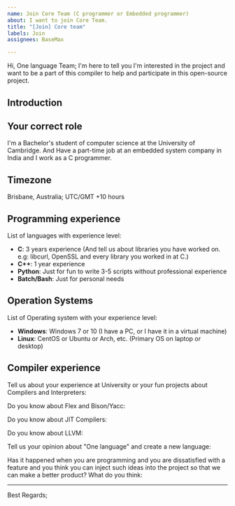```yaml
---
name: Join Core Team (C programmer or Embedded programmer)
about: I want to join Core Team.
title: "[Join] Core team"
labels: Join
assignees: BaseMax

---
```


Hi, One language Team;
I'm here to tell you I'm interested in the project and want to be a part of this compiler to help and participate in this open-source project.

## Introduction
<!-- Please introduce yourself and your professional experience in a maximum of 5 sentences. -->

## Your correct role
I'm a Bachelor's student of computer science at the University of Cambridge.
And Have a part-time job at an embedded system company in India and I work as a C programmer.

## Timezone
<!-- Please write your timezone and location if possible. -->
Brisbane, Australia; UTC/GMT +10 hours

## Programming experience
List of languages with experience level:
<!-- Please remove and change the following languages name and description. -->
<!-- All the following information is just an example and it's not a MUST, you have to fill this with your situation. -->

- **C**: 3 years experience (And tell us about libraries you have worked on. e.g: libcurl, OpenSSL and every library you worked in at C.)
- **C++**: 1 year experience
- **Python**: Just for fun to write 3-5 scripts without professional experience
- **Batch/Bash**: Just for personal needs

## Operation Systems
<!-- Why we ask about OS, Because maybe we need a test on a special OS target and we can easily mention you for that. Thank you for your following. -->

List of Operating system with your experience level:
<!-- Please remove and change the following OS name and description. -->

- **Windows**: Windows 7 or 10 (I have a PC, or I have it in a virtual machine)
- **Linux**: CentOS or Ubuntu or Arch, etc. (Primary OS on laptop or desktop)

## Compiler experience

Tell us about your experience at University or your fun projects about Compilers and Interpreters:
<!-- Please write here -->
<!-- Please share all of your projects and repositories in this field if you have something. -->


Do you know about Flex and Bison/Yacc:
<!-- Please write here -->

Do you know about JIT Compilers:
<!-- Please write here -->

Do you know about LLVM:
<!-- Please write here -->

Tell us your opinion about "One language" and create a new language:
<!-- Please write here -->

Has it happened when you are programming and you are dissatisfied with a feature and you think you can inject such ideas into the project so that we can make a better product? What do you think:
<!-- Please write here -->


-----------

<!--
We need your idea and experience to shape the feature and syntax of "One language". So we are ready to talk to each other and help to project step by step.
-->

Best Regards;
